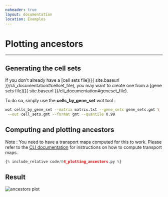 ```yaml
---
noheader: true
layout: documentation
location: Examples
---
```


# Plotting ancestors
--------------------


## Generating the cell sets ##

If you don't already have a [cell sets file]({{ site.baseurl }}/cli_documentation#cellset_file),
you may want to create one from a [gene sets file]({{ site.baseurl }}/cli_documentation#geneset_file).

To do so, simply use the **cells_by_gene_set** wot tool :

```sh
wot cells_by_gene_set --matrix matrix.txt --gene_sets gene_sets.gmt \
 --out cell_sets.gmt --format gmt --quantile 0.99
```

## Computing and plotting ancestors ##

Note : You need to have a transport maps computed for this to work. Please refer to the [CLI documentation]({{site.baseurl}}/cli_documentation#transport-maps) for instructions on how to compute transport maps.


```python
{% include_relative code/04_plotting_ancestors.py %}

```

## Result ##

![ancestors plot]({{site.baseurl}}/images/notebook_ancestors.png)
